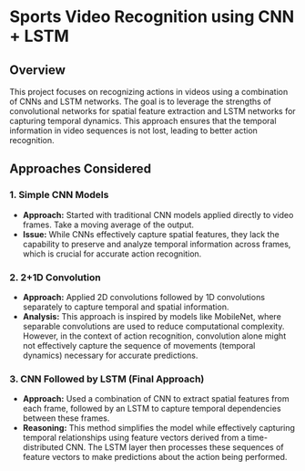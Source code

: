# Sports Video Recognition using CNN + LSTM

## Overview
This project focuses on recognizing actions in videos using a combination of CNNs and LSTM networks. The goal is to leverage the strengths of convolutional networks for spatial feature extraction and LSTM networks for capturing temporal dynamics. This approach ensures that the temporal information in video sequences is not lost, leading to better action recognition.

## Approaches Considered

### 1. Simple CNN Models
- **Approach:** Started with traditional CNN models applied directly to video frames. Take a moving average of the output.
- **Issue:** While CNNs effectively capture spatial features, they lack the capability to preserve and analyze temporal information across frames, which is crucial for accurate action recognition.

### 2. 2+1D Convolution
- **Approach:** Applied 2D convolutions followed by 1D convolutions separately to capture temporal and spatial information.
- **Analysis:** This approach is inspired by models like MobileNet, where separable convolutions are used to reduce computational complexity. However, in the context of action recognition, convolution alone might not effectively capture the sequence of movements (temporal dynamics) necessary for accurate predictions.

### 3. CNN Followed by LSTM (Final Approach)
- **Approach:** Used a combination of CNN to extract spatial features from each frame, followed by an LSTM to capture temporal dependencies between these frames.
- **Reasoning:** This method simplifies the model while effectively capturing temporal relationships using feature vectors derived from a time-distributed CNN. The LSTM layer then processes these sequences of feature vectors to make predictions about the action being performed.
